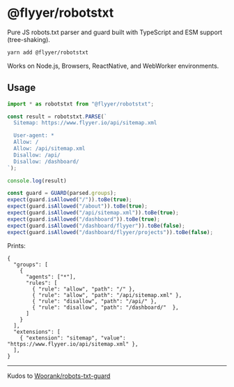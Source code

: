 # @flyyer/robotstxt

Pure JS robots.txt parser and guard built with TypeScript and ESM support (tree-shaking).

```sh
yarn add @flyyer/robotstxt
```

Works on Node.js, Browsers, ReactNative, and WebWorker environments.

## Usage

```ts
import * as robotstxt from "@flyyer/robotstxt";

const result = robotstxt.PARSE(`
  Sitemap: https://www.flyyer.io/api/sitemap.xml

  User-agent: *
  Allow: /
  Allow: /api/sitemap.xml
  Disallow: /api/
  Disallow: /dashboard/
`);

console.log(result)

const guard = GUARD(parsed.groups);
expect(guard.isAllowed("/")).toBe(true);
expect(guard.isAllowed("/about")).toBe(true);
expect(guard.isAllowed("/api/sitemap.xml")).toBe(true);
expect(guard.isAllowed("/dashboard")).toBe(true);
expect(guard.isAllowed("/dashboard/flyyer")).toBe(false);
expect(guard.isAllowed("/dashboard/flyyer/projects")).toBe(false);
```

Prints:

```json5
{
  "groups": [
    {
      "agents": ["*"],
      "rules": [
        { "rule": "allow", "path": "/" },
        { "rule": "allow", "path": "/api/sitemap.xml" },
        { "rule": "disallow", "path": "/api/" },
        { "rule": "disallow", "path": "/dashboard/"  },
      ]
    }
  ],
  "extensions": [
    { "extension": "sitemap", "value": "https://www.flyyer.io/api/sitemap.xml" },
  ],
}
```

---

Kudos to [Woorank/robots-txt-guard](https://github.com/Woorank/robots-txt-guard)
